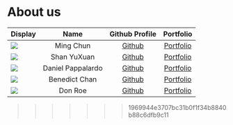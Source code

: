 # About us

Display |       Name        | Github Profile | Portfolio 
--------|:-----------------:|:--------------:|:---------:
![](https://via.placeholder.com/100.png?text=Photo) |     Ming Chun     | [Github](https://github.com/) | [Portfolio](docs/team/johndoe.md)
![](https://via.placeholder.com/100.png?text=Photo) |    Shan YuXuan    | [Github](https://github.com/) | [Portfolio](docs/team/johndoe.md)
![](https://via.placeholder.com/100.png?text=Photo) | Daniel Pappalardo | [Github](https://github.com/) | [Portfolio](docs/team/johndoe.md)
![](https://via.placeholder.com/100.png?text=Photo) |   Benedict Chan   | [Github](https://github.com/) | [Portfolio](docs/team/johndoe.md)
![](https://via.placeholder.com/100.png?text=Photo) |      Don Roe      | [Github](https://github.com/) | [Portfolio](docs/team/johndoe.md)

>>>>>>> 1969944e3707bc31b0f1f34b8840b88c6dfb9c11
